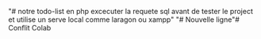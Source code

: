  "# notre todo-list en php excecuter la requete sql avant de tester le project et utilise un serve local comme laragon ou xampp" 
"# Nouvelle ligne"#   C o n f l i t   C o l a b  
 